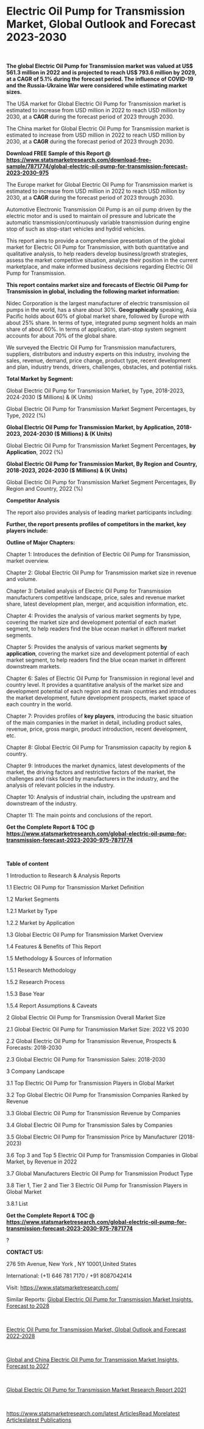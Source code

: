 <h1>Electric Oil Pump for Transmission Market, Global Outlook and Forecast 2023-2030</h1><br/><p><strong>The global Electric Oil Pump for Transmission market was valued at US$ 561.3 million in 2022 and is projected to reach US$ 793.6 million by 2029, at a <strong>CAGR</strong> of 5.1% during the forecast period. The influence of COVID-19 and the Russia-Ukraine War were considered while estimating market sizes.</strong></p>
 
 
 
 <p>The USA market for Global Electric Oil Pump for Transmission market is estimated to increase from USD million in 2022 to reach USD million by 2030, at a <strong>CAGR</strong> during the forecast period of 2023 through 2030.</p>
 
 
 
 <p>The China market for Global Electric Oil Pump for Transmission market is estimated to increase from USD million in 2022 to reach USD million by 2030, at a <strong>CAGR</strong> during the forecast period of 2023 through 2030.</p>
 
 
 
 <p><strong>Download FREE Sample of this Report @ <a href="https://www.statsmarketresearch.com/download-free-sample/7871774/global-electric-oil-pump-for-transmission-forecast-2023-2030-975">https://www.statsmarketresearch.com/download-free-sample/7871774/global-electric-oil-pump-for-transmission-forecast-2023-2030-975</a></strong></p>
 
 
 
 <p>The Europe market for Global Electric Oil Pump for Transmission market is estimated to increase from USD million in 2022 to reach USD million by 2030, at a <strong>CAGR</strong> during the forecast period of 2023 through 2030.</p>
 
 
 
 <p>Automotive Electronic Transmission Oil Pump is an oil pump driven by the electric motor and is used to maintain oil pressure and lubricate the automatic transmission/continuously variable transmission during engine stop of such as stop-start vehicles and hydrid vehicles.</p>
 
 
 
 <p>This report aims to provide a comprehensive presentation of the global market for Electric Oil Pump for Transmission, with both quantitative and qualitative analysis, to help readers develop business/growth strategies, assess the market competitive situation, analyze their position in the current marketplace, and make informed business decisions regarding Electric Oil Pump for Transmission.</p>
 
 
 
 <p><strong>This report contains market size and forecasts of Electric Oil Pump for Transmission in global, including the following market information:</strong></p>
 
 
 
 <p>Nidec Corporation is the largest manufacturer of electric transmission oil pumps in the world, has a share about 30%. <strong>Geographically</strong> speaking, Asia Pacific holds about 60% of global market share, followed by Europe with about 25% share. In terms of type, integrated pump segment holds an main share of about 60%. In terms of application, start-stop system segment accounts for about 70% of the global share.</p>
 
 
 
 <p>We surveyed the Electric Oil Pump for Transmission manufacturers, suppliers, distributors and industry experts on this industry, involving the sales, revenue, demand, price change, product type, recent development and plan, industry trends, drivers, challenges, obstacles, and potential risks.</p>
 
 
 
 <p><strong>Total Market by Segment:</strong></p>
 
 
 
 <p>Global Electric Oil Pump for Transmission Market, by Type, 2018-2023, 2024-2030 ($ Millions) & (K Units)</p>
 
 
 
 <p>Global Electric Oil Pump for Transmission Market Segment Percentages, by Type, 2022 (%)</p>
 
 
 
 <p><strong>Global Electric Oil Pump for Transmission Market, <strong>by Application</strong>, 2018-2023, 2024-2030 ($ Millions) & (K Units)</strong></p>
 
 
 
 <p>Global Electric Oil Pump for Transmission Market Segment Percentages, <strong>by Application</strong>, 2022 (%)</p>
 
 
 
 <p><strong>Global Electric Oil Pump for Transmission Market, By Region and Country, 2018-2023, 2024-2030 ($ Millions) & (K Units)</strong></p>
 
 
 
 <p>Global Electric Oil Pump for Transmission Market Segment Percentages, By Region and Country, 2022 (%)</p>
 
 
 
 <p><strong>Competitor Analysis</strong></p>
 
 
 
 <p>The report also provides analysis of leading market participants including:</p>
 
 
 
 <p><strong>Further, the report presents profiles of competitors in the market, <strong>key players</strong> include:</strong></p>
 
 
 
 <p><strong>Outline of Major Chapters:</strong></p>
 
 
 
 <p>Chapter 1: Introduces the definition of Electric Oil Pump for Transmission, market overview.</p>
 
 
 
 <p>Chapter 2: Global Electric Oil Pump for Transmission market size in revenue and volume.</p>
 
 
 
 <p>Chapter 3: Detailed analysis of Electric Oil Pump for Transmission manufacturers competitive landscape, price, sales and revenue market share, latest development plan, merger, and acquisition information, etc.</p>
 
 
 
 <p>Chapter 4: Provides the analysis of various market segments by type, covering the market size and development potential of each market segment, to help readers find the blue ocean market in different market segments.</p>
 
 
 
 <p>Chapter 5: Provides the analysis of various market segments <strong>by application</strong>, covering the market size and development potential of each market segment, to help readers find the blue ocean market in different downstream markets.</p>
 
 
 
 <p>Chapter 6: Sales of Electric Oil Pump for Transmission in regional level and country level. It provides a quantitative analysis of the market size and development potential of each region and its main countries and introduces the market development, future development prospects, market space of each country in the world.</p>
 
 
 
 <p>Chapter 7: Provides profiles of <strong>key players</strong>, introducing the basic situation of the main companies in the market in detail, including product sales, revenue, price, gross margin, product introduction, recent development, etc.</p>
 
 
 
 <p>Chapter 8: Global Electric Oil Pump for Transmission capacity by region & country.</p>
 
 
 
 <p>Chapter 9: Introduces the market dynamics, latest developments of the market, the driving factors and restrictive factors of the market, the challenges and risks faced by manufacturers in the industry, and the analysis of relevant policies in the industry.</p>
 
 
 
 <p>Chapter 10: Analysis of industrial chain, including the upstream and downstream of the industry.</p>
 
 
 
 <p>Chapter 11: The main points and conclusions of the report.</p>
 
 
 
 <div><b>Get the Complete Report & TOC @ <a href="https://www.statsmarketresearch.com/global-electric-oil-pump-for-transmission-forecast-2023-2030-975-7871774">https://www.statsmarketresearch.com/global-electric-oil-pump-for-transmission-forecast-2023-2030-975-7871774</a></b></div>
 
 
 
 <p><br />
 
 <b>Table of content</b></p>
 
 
 
 <p>1 Introduction to Research & Analysis Reports<br />
 
 1.1 Electric Oil Pump for Transmission Market Definition<br />
 
 1.2 Market Segments<br />
 
 1.2.1 Market by Type<br />
 
 1.2.2 Market by Application<br />
 
 1.3 Global Electric Oil Pump for Transmission Market Overview<br />
 
 1.4 Features & Benefits of This Report<br />
 
 1.5 Methodology & Sources of Information<br />
 
 1.5.1 Research Methodology<br />
 
 1.5.2 Research Process<br />
 
 1.5.3 Base Year<br />
 
 1.5.4 Report Assumptions & Caveats<br />
 
 2 Global Electric Oil Pump for Transmission Overall Market Size<br />
 
 2.1 Global Electric Oil Pump for Transmission Market Size: 2022 VS 2030<br />
 
 2.2 Global Electric Oil Pump for Transmission Revenue, Prospects & Forecasts: 2018-2030<br />
 
 2.3 Global Electric Oil Pump for Transmission Sales: 2018-2030<br />
 
 3 Company Landscape<br />
 
 3.1 Top Electric Oil Pump for Transmission Players in Global Market<br />
 
 3.2 Top Global Electric Oil Pump for Transmission Companies Ranked by Revenue<br />
 
 3.3 Global Electric Oil Pump for Transmission Revenue by Companies<br />
 
 3.4 Global Electric Oil Pump for Transmission Sales by Companies<br />
 
 3.5 Global Electric Oil Pump for Transmission Price by Manufacturer (2018-2023)<br />
 
 3.6 Top 3 and Top 5 Electric Oil Pump for Transmission Companies in Global Market, by Revenue in 2022<br />
 
 3.7 Global Manufacturers Electric Oil Pump for Transmission Product Type<br />
 
 3.8 Tier 1, Tier 2 and Tier 3 Electric Oil Pump for Transmission Players in Global Market<br />
 
 3.8.1 List</p>
 
 
 
 <div><b>Get the Complete Report & TOC @ <a href="https://www.statsmarketresearch.com/global-electric-oil-pump-for-transmission-forecast-2023-2030-975-7871774">https://www.statsmarketresearch.com/global-electric-oil-pump-for-transmission-forecast-2023-2030-975-7871774</a></b></div>
 
 
 
 <p>? </p>
 
 
 
 <p><b>CONTACT US:</b><br />
 
 276 5th Avenue, New York , NY 10001,United States<br />
 
 International: (+1) 646 781 7170 / +91 8087042414<br />
 
 Visit: <a href="https://www.statsmarketresearch.com/">https://www.statsmarketresearch.com/</a><br />
 
 Similar Reports: <a href="https://www.statsmarketresearch.com/global-electric-oil-pump-for-transmission-forecast-2023-2030-975-7871774">Global Electric Oil Pump for Transmission Market Insights, Forecast to 2028</a><br />
 
 <br />
 
 <a href="https://www.statsmarketresearch.com/global-electric-oil-pump-for-transmission-forecast-2023-2030-975-7871774">Electric Oil Pump for Transmission Market, Global Outlook and Forecast 2022-2028</a><br />
 
 <br />
 
 <a href="https://www.statsmarketresearch.com/global-electric-oil-pump-for-transmission-forecast-2023-2030-975-7871774">Global and China Electric Oil Pump for Transmission Market Insights, Forecast to 2027</a><br />
 
 <br />
 
 <a href="https://www.statsmarketresearch.com/global-electric-oil-pump-for-transmission-forecast-2023-2030-975-7871774">Global Electric Oil Pump for Transmission Market Research Report 2021</a><br />
 
 <br />
 
 <a href="https://gyeongbokgung.com">https://www.statsmarketresearch.com/</a><a href="https://hallyeomaritime.com">latest Articles</a><a href="https://jingwansa.com">Read More</a><a href="https://nguoiviet.jp/">latest Articles</a><a href="https://www.intelmarketresearch.com/">latest Publications</a></p>